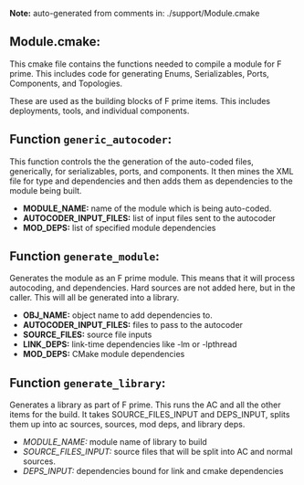 **Note:** auto-generated from comments in: ./support/Module.cmake

## Module.cmake:

This cmake file contains the functions needed to compile a module for F prime. This
includes code for generating Enums, Serializables, Ports, Components, and Topologies.

These are used as the building blocks of F prime items. This includes deployments,
tools, and individual components.


## Function `generic_autocoder`:

This function controls the the generation of the auto-coded files, generically, for serializables, ports,
and components. It then mines the XML file for type and  dependencies and then adds them as dependencies to
the module being built.

- **MODULE_NAME:** name of the module which is being auto-coded.
- **AUTOCODER_INPUT_FILES:** list of input files sent to the autocoder
- **MOD_DEPS:** list of specified module dependencies


## Function `generate_module`:

Generates the module as an F prime module. This means that it will process autocoding,
and dependencies. Hard sources are not added here, but in the caller. This will all be
generated into a library.

- **OBJ_NAME:** object name to add dependencies to.
- **AUTOCODER_INPUT_FILES:** files to pass to the autocoder
- **SOURCE_FILES:** source file inputs
- **LINK_DEPS:** link-time dependencies like -lm or -lpthread
- **MOD_DEPS:** CMake module dependencies


## Function `generate_library`:

Generates a library as part of F prime. This runs the AC and all the other items for the build.
It takes SOURCE_FILES_INPUT and DEPS_INPUT, splits them up into ac sources, sources, mod deps,
and library deps.
- *MODULE_NAME:* module name of library to build
- *SOURCE_FILES_INPUT:* source files that will be split into AC and normal sources.
- *DEPS_INPUT:* dependencies bound for link and cmake dependencies
